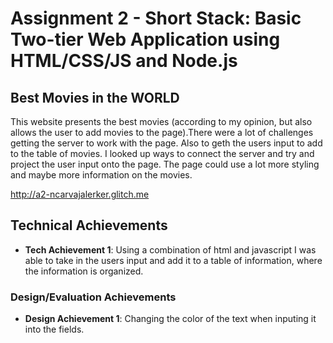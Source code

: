 Assignment 2 - Short Stack: Basic Two-tier Web Application using HTML/CSS/JS and Node.js  
===

## Best Movies in the WORLD
This website presents the best movies (according to my opinion, but also allows the user to add movies to the page).There were a lot of challenges getting the server to work with the page. Also to geth the users input to add to the table of movies. I looked up ways to connect the server and try and project the user input onto the page. The page could use a lot more styling and maybe more information on the movies. 

http://a2-ncarvajalerker.glitch.me

## Technical Achievements
- **Tech Achievement 1**: Using a combination of html and javascript I was able to take in the users input and add it to a table of information, where the information is organized.

### Design/Evaluation Achievements
- **Design Achievement 1**: Changing the color of the text when inputing it into the fields.

